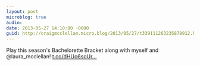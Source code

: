 ```yaml
---
layout: post
microblog: true
audio: 
date: 2013-05-27 14:10:00 -0600
guid: http://craigmcclellan.micro.blog/2013/05/27/t339111263235878912.html
---
```

Play this season's Bachelorette Bracket along with myself and @laura_mcclellan! [t.co/dHUo6soUr...](http://t.co/dHUo6soUrU)

